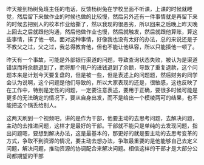  昨天接到杨树兔班主任的电话，反馈杨树兔在学校里面不听课，上课的时候就睡觉，然后留下来做作业的时候也做的比较慢，然后另外还有一件事情就是再留下来的时候去把别人的校本作业给撕了，然以我现的很恶劣，所以回来之后晚上昨天晚上回去之后就跟他沟通，然后他做作业也慢，然后就触发，然后就跟他算账，算这些事情，揍了他一顿。面对这种事情，好像我也没有太好的办法，总的来说还是子不教父之过，父之过，我总得教育他，但也不能让他纵容，所以只能揍他一顿了。

 昨天有一个事故，可能是外部银行渠道的问题，导致查询状态失败，被认为是渠道错误而将余额退到了，而将那个用户的进钱退到了余额，导致了重复退款，这个问题本来是计划今天要复盘的，但是被一些，但是表述上的问题题，然后财务的同学会认为说啊，这个问题是他们导致的，所以大家表现的还是，很敏感，这也反映了在工作中，特别是定性的问题，一定要注意表述，要用于正确，要很多时候可能是更多的无法确定的情况下，要从自身出发，而不是给出一个模棱两可的结果，也不能把这个锅丢给别人。

 这两天刷到一个视频吧，讲的是作为干部，他要主动的去思考问题，去解决问题，主动的去推进问题，这样才是最好的干部。干部就不能只是单纯的去发现问题，指出问题嗯，要想到解决办法，这是最基本的，那更好的就是要主动的去思考变革的方式，争取不到资源的情况，要主动去想办法，争取最重要的是他能够自己去定义问题，解决问题，推动资源的协调配合来解决问题。相信这样的干部才是大部分公司都期望的干部
